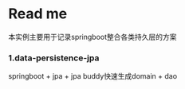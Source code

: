 # Read me

本实例主要用于记录springboot整合各类持久层的方案

### 1.data-persistence-jpa 
springboot + jpa + jpa buddy快速生成domain + dao

